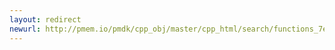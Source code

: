 ```yaml
---
layout: redirect
newurl: http://pmem.io/pmdk/cpp_obj/master/cpp_html/search/functions_7e.html
---
```

